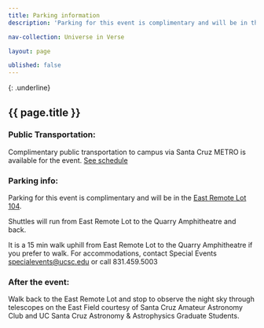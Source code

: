 ```yaml
---
title: Parking information
description: 'Parking for this event is complimentary and will be in the East Remote Lot 104...'

nav-collection: Universe in Verse

layout: page

ublished: false
---
```

{: .underline}
## {{ page.title }}

### Public Transportation:

Complimentary public transportation to campus via Santa Cruz METRO is available for the event. [See schedule](https://www.scmtd.com/en/routes/schedule/20202/UC/we)

### Parking info: 

Parking for this event is complimentary and will be in the [East Remote Lot 104](https://map.concept3d.com/?id=882#!m/347158).

Shuttles will run from East Remote Lot to the Quarry Amphitheatre and back.

It is a 15 min walk uphill from East Remote Lot to the Quarry Amphitheatre if you prefer to walk. For accommodations, contact Special Events [specialevents@ucsc.edu](mailto:specialevents@ucsc.edu) or call 831.459.5003

### After the event: 

Walk back to the East Remote Lot and stop to observe the night sky through telescopes on the East Field courtesy of Santa Cruz Amateur Astronomy Club and UC Santa Cruz Astronomy & Astrophysics Graduate Students.
